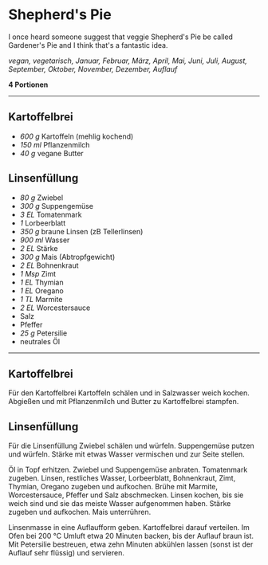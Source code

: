 # Shepherd's Pie

I once heard someone suggest that veggie Shepherd's Pie be called Gardener's Pie and I think that's a fantastic idea.

*vegan, vegetarisch, Januar, Februar, März, April, Mai, Juni, Juli, August, September, Oktober, November, Dezember, Auflauf*

**4 Portionen**

---

## Kartoffelbrei

- *600 g* Kartoffeln (mehlig kochend)
- *150 ml* Pflanzenmilch
- *40 g* vegane Butter

## Linsenfüllung

- *80 g* Zwiebel
- *300 g* Suppengemüse
- *3 EL* Tomatenmark
- *1* Lorbeerblatt
- *350 g* braune Linsen (zB Tellerlinsen)
- *900 ml* Wasser
- *2 EL* Stärke
- *300 g* Mais (Abtropfgewicht)
- *2 EL* Bohnenkraut
- *1 Msp* Zimt
- *1 EL* Thymian
- *1 EL* Oregano
- *1 TL* Marmite
- *2 EL* Worcestersauce
- Salz
- Pfeffer
- *25 g* Petersilie
- neutrales Öl

---

## Kartoffelbrei

Für den Kartoffelbrei Kartoffeln schälen und in Salzwasser weich kochen. Abgießen und mit Pflanzenmilch und Butter zu Kartoffelbrei stampfen.

## Linsenfüllung

Für die Linsenfüllung Zwiebel schälen und würfeln. Suppengemüse putzen und würfeln. Stärke mit etwas Wasser vermischen und zur Seite stellen.

Öl in Topf erhitzen. Zwiebel und Suppengemüse anbraten. Tomatenmark zugeben. Linsen, restliches Wasser, Lorbeerblatt, Bohnenkraut, Zimt, Thymian, Oregano zugeben und aufkochen. Brühe mit Marmite, Worcestersauce, Pfeffer und Salz abschmecken. Linsen kochen, bis sie weich sind und sie das meiste Wasser aufgenommen haben. Stärke zugeben und aufkochen. Mais unterrühren.

Linsenmasse in eine Auflaufform geben. Kartoffelbrei darauf verteilen. Im Ofen bei 200 °C Umluft etwa 20 Minuten backen, bis der Auflauf braun ist. Mit Petersilie bestreuen, etwa zehn Minuten abkühlen lassen (sonst ist der Auflauf sehr flüssig) und servieren.
